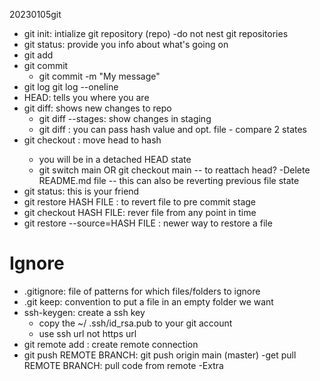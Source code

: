  20230105git

- git init: intialize git repository (repo)
	-do not nest git repositories
- git status: provide you info about what's going on
- git add
- git commit
  - git commit -m "My message"
- git log
   git log --oneline
- HEAD: tells you where you are
- git diff: shows new changes to repo
   - git diff --stages: show changes in staging
   - git diff <HASH> <FILE> : you can pass hash value and opt. file - compare 2 states	
- git checkout <HASH> : move head to hash
  - you will be in a detached HEAD state
  - git switch main OR git checkout main -- to reattach head?
-Delete README.md file 
 -- this can also be reverting previous file state
- git status: this is your friend
- git restore HASH FILE : to revert file to pre commit stage
- git checkout HASH FILE: rever file from any point in time
- git restore --source=HASH FILE : newer way to restore a file
# Ignore
- .gitignore: file of patterns for which files/folders to ignore
- .git keep: convention to put a file in an empty folder we want
- ssh-keygen: create a ssh key
  - copy the ~/ .ssh/id_rsa.pub to your git account
  - use ssh url not https url
 - git remote add <NAME> <URL> : create remote connection
- git push REMOTE BRANCH: git push origin main (master)
-get pull REMOTE BRANCH: pull code from remote
-Extra
